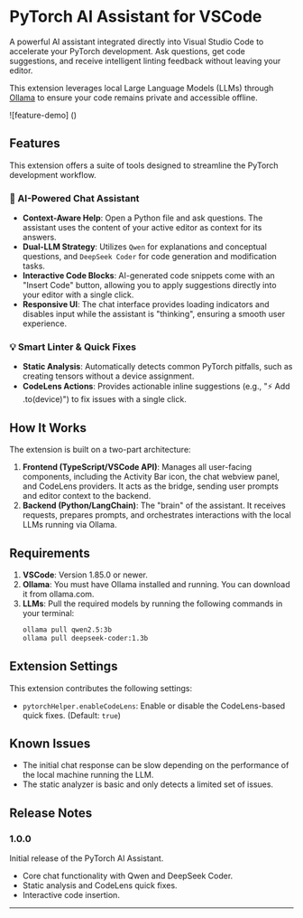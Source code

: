 # PyTorch AI Assistant for VSCode

A powerful AI assistant integrated directly into Visual Studio Code to accelerate your PyTorch development. Ask questions, get code suggestions, and receive intelligent linting feedback without leaving your editor.

This extension leverages local Large Language Models (LLMs) through [Ollama](https://ollama.com/) to ensure your code remains private and accessible offline.

![feature-demo] ()

## Features

This extension offers a suite of tools designed to streamline the PyTorch development workflow.

### 🤖 AI-Powered Chat Assistant
- **Context-Aware Help**: Open a Python file and ask questions. The assistant uses the content of your active editor as context for its answers.
- **Dual-LLM Strategy**: Utilizes `Qwen` for explanations and conceptual questions, and `DeepSeek Coder` for code generation and modification tasks.
- **Interactive Code Blocks**: AI-generated code snippets come with an "Insert Code" button, allowing you to apply suggestions directly into your editor with a single click.
- **Responsive UI**: The chat interface provides loading indicators and disables input while the assistant is "thinking", ensuring a smooth user experience.

### 💡 Smart Linter & Quick Fixes
- **Static Analysis**: Automatically detects common PyTorch pitfalls, such as creating tensors without a device assignment.
- **CodeLens Actions**: Provides actionable inline suggestions (e.g., "⚡ Add .to(device)") to fix issues with a single click.

## How It Works

The extension is built on a two-part architecture:

1.  **Frontend (TypeScript/VSCode API)**: Manages all user-facing components, including the Activity Bar icon, the chat webview panel, and CodeLens providers. It acts as the bridge, sending user prompts and editor context to the backend.
2.  **Backend (Python/LangChain)**: The "brain" of the assistant. It receives requests, prepares prompts, and orchestrates interactions with the local LLMs running via Ollama.

## Requirements

1.  **VSCode**: Version 1.85.0 or newer.
2.  **Ollama**: You must have Ollama installed and running. You can download it from ollama.com.
3.  **LLMs**: Pull the required models by running the following commands in your terminal:
    ```sh
    ollama pull qwen2.5:3b
    ollama pull deepseek-coder:1.3b
    ```

## Extension Settings

This extension contributes the following settings:

*   `pytorchHelper.enableCodeLens`: Enable or disable the CodeLens-based quick fixes. (Default: `true`)

## Known Issues

*   The initial chat response can be slow depending on the performance of the local machine running the LLM.
*   The static analyzer is basic and only detects a limited set of issues.

## Release Notes

### 1.0.0

Initial release of the PyTorch AI Assistant.
- Core chat functionality with Qwen and DeepSeek Coder.
- Static analysis and CodeLens quick fixes.
- Interactive code insertion.

----

